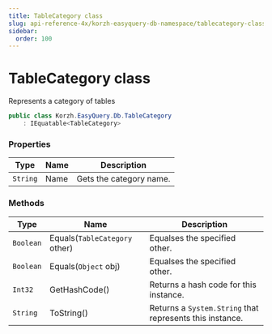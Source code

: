 ```yaml
---
title: TableCategory class
slug: api-reference-4x/korzh-easyquery-db-namespace/tablecategory-class
sidebar:
  order: 100
---
```

# TableCategory class

Represents a category of tables
```csharp
public class Korzh.EasyQuery.Db.TableCategory
    : IEquatable<TableCategory>

```

### Properties

| Type | Name | Description | 
| --- | --- | --- | 
| `String` | Name | Gets the category name. | 


### Methods

| Type | Name | Description | 
| --- | --- | --- | 
| `Boolean` | Equals(`TableCategory` other) | Equalses the specified other. | 
| `Boolean` | Equals(`Object` obj) | Equalses the specified other. | 
| `Int32` | GetHashCode() | Returns a hash code for this instance. | 
| `String` | ToString() | Returns a `System.String` that represents this instance. |
